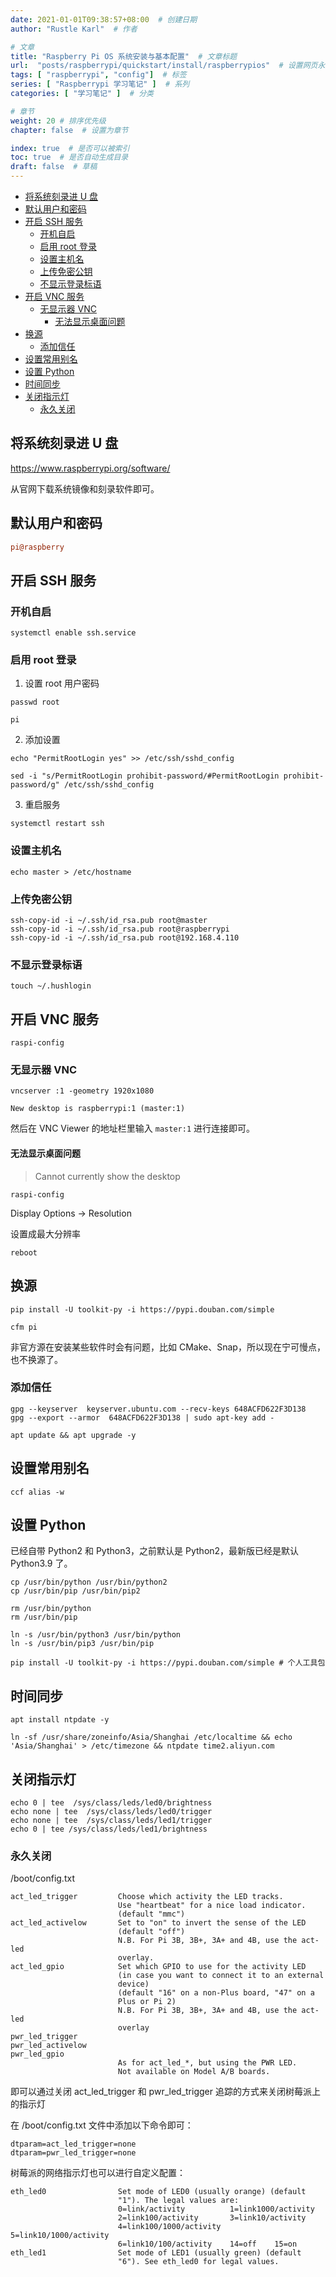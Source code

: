 ```yaml
---
date: 2021-01-01T09:38:57+08:00  # 创建日期
author: "Rustle Karl"  # 作者

# 文章
title: "Raspberry Pi OS 系统安装与基本配置"  # 文章标题
url:  "posts/raspberrypi/quickstart/install/raspberrypios"  # 设置网页永久链接
tags: [ "raspberrypi", "config"]  # 标签
series: [ "Raspberrypi 学习笔记" ]  # 系列
categories: [ "学习笔记" ]  # 分类

# 章节
weight: 20 # 排序优先级
chapter: false  # 设置为章节

index: true  # 是否可以被索引
toc: true  # 是否自动生成目录
draft: false  # 草稿
---
```


- [将系统刻录进 U 盘](#将系统刻录进-u-盘)
- [默认用户和密码](#默认用户和密码)
- [开启 SSH 服务](#开启-ssh-服务)
  - [开机自启](#开机自启)
  - [启用 root 登录](#启用-root-登录)
  - [设置主机名](#设置主机名)
  - [上传免密公钥](#上传免密公钥)
  - [不显示登录标语](#不显示登录标语)
- [开启 VNC 服务](#开启-vnc-服务)
  - [无显示器 VNC](#无显示器-vnc)
    - [无法显示桌面问题](#无法显示桌面问题)
- [换源](#换源)
  - [添加信任](#添加信任)
- [设置常用别名](#设置常用别名)
- [设置 Python](#设置-python)
- [时间同步](#时间同步)
- [关闭指示灯](#关闭指示灯)
  - [永久关闭](#永久关闭)

## 将系统刻录进 U 盘

https://www.raspberrypi.org/software/

从官网下载系统镜像和刻录软件即可。

## 默认用户和密码

```ini
pi@raspberry
```

## 开启 SSH 服务

### 开机自启

```shell
systemctl enable ssh.service
```

### 启用 root 登录

1. 设置 root 用户密码

```shell
passwd root
```

```shell
pi
```

2. 添加设置

```shell
echo "PermitRootLogin yes" >> /etc/ssh/sshd_config
```

```shell
sed -i "s/PermitRootLogin prohibit-password/#PermitRootLogin prohibit-password/g" /etc/ssh/sshd_config
```

3. 重启服务

```shell
systemctl restart ssh
```

### 设置主机名

```shell
echo master > /etc/hostname
```

### 上传免密公钥

```shell
ssh-copy-id -i ~/.ssh/id_rsa.pub root@master
ssh-copy-id -i ~/.ssh/id_rsa.pub root@raspberrypi
ssh-copy-id -i ~/.ssh/id_rsa.pub root@192.168.4.110
```

### 不显示登录标语

```shell
touch ~/.hushlogin
```

## 开启 VNC 服务

```shell
raspi-config
```

### 无显示器 VNC

```shell
vncserver :1 -geometry 1920x1080
```

```
New desktop is raspberrypi:1 (master:1)
```

然后在 VNC Viewer 的地址栏里输入 `master:1` 进行连接即可。

#### 无法显示桌面问题

> Cannot currently show the desktop

```shell
raspi-config
```

Display Options -> Resolution

设置成最大分辨率

```shell
reboot
```

## 换源

```shell
pip install -U toolkit-py -i https://pypi.douban.com/simple
```

```shell
cfm pi
```

非官方源在安装某些软件时会有问题，比如 CMake、Snap，所以现在宁可慢点，也不换源了。

### 添加信任

```shell
gpg --keyserver  keyserver.ubuntu.com --recv-keys 648ACFD622F3D138
gpg --export --armor  648ACFD622F3D138 | sudo apt-key add -
```

```shell
apt update && apt upgrade -y
```

## 设置常用别名

```shell
ccf alias -w
```

## 设置 Python

已经自带 Python2 和 Python3，之前默认是 Python2，最新版已经是默认 Python3.9 了。

```shell
cp /usr/bin/python /usr/bin/python2
cp /usr/bin/pip /usr/bin/pip2
```

```shell
rm /usr/bin/python
rm /usr/bin/pip

ln -s /usr/bin/python3 /usr/bin/python
ln -s /usr/bin/pip3 /usr/bin/pip
```

```shell
pip install -U toolkit-py -i https://pypi.douban.com/simple # 个人工具包
```

## 时间同步

```shell
apt install ntpdate -y
```

```shell
ln -sf /usr/share/zoneinfo/Asia/Shanghai /etc/localtime && echo 'Asia/Shanghai' > /etc/timezone && ntpdate time2.aliyun.com
```

## 关闭指示灯

```shell
echo 0 | tee  /sys/class/leds/led0/brightness
echo none | tee  /sys/class/leds/led0/trigger
echo none | tee  /sys/class/leds/led1/trigger
echo 0 | tee /sys/class/leds/led1/brightness
```

### 永久关闭

/boot/config.txt

```
act_led_trigger         Choose which activity the LED tracks.
                        Use "heartbeat" for a nice load indicator.
                        (default "mmc")
act_led_activelow       Set to "on" to invert the sense of the LED
                        (default "off")
                        N.B. For Pi 3B, 3B+, 3A+ and 4B, use the act-led
                        overlay.
act_led_gpio            Set which GPIO to use for the activity LED
                        (in case you want to connect it to an external
                        device)
                        (default "16" on a non-Plus board, "47" on a
                        Plus or Pi 2)
                        N.B. For Pi 3B, 3B+, 3A+ and 4B, use the act-led
                        overlay
pwr_led_trigger
pwr_led_activelow
pwr_led_gpio
                        As for act_led_*, but using the PWR LED.
                        Not available on Model A/B boards.
```

即可以通过关闭 act_led_trigger 和 pwr_led_trigger 追踪的方式来关闭树莓派上的指示灯

在 /boot/config.txt 文件中添加以下命令即可：

```
dtparam=act_led_trigger=none
dtparam=pwr_led_trigger=none
```

树莓派的网络指示灯也可以进行自定义配置：

```
eth_led0                Set mode of LED0 (usually orange) (default
                        "1"). The legal values are:
                        0=link/activity          1=link1000/activity
                        2=link100/activity       3=link10/activity
                        4=link100/1000/activity  5=link10/1000/activity
                        6=link10/100/activity    14=off    15=on
eth_led1                Set mode of LED1 (usually green) (default
                        "6"). See eth_led0 for legal values.
```
